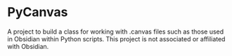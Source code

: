 # PyCanvas
A project to build a class for working with .canvas files such as those used in Obsidian within Python scripts. This project is not associated or affiliated with Obsidian.
